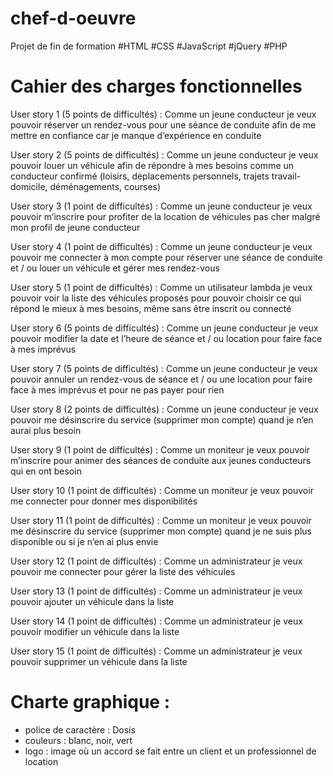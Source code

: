 # chef-d-oeuvre
Projet de fin de formation
#HTML
#CSS
#JavaScript
#jQuery
#PHP

# Cahier des charges fonctionnelles
User story 1 (5 points de difficultés) : Comme un jeune conducteur je veux pouvoir réserver un rendez-vous pour une séance de conduite afin de me mettre en confiance car je manque d’expérience en conduite

User story 2 (5 points de difficultés) : Comme un jeune conducteur je veux pouvoir louer un véhicule afin de répondre à mes besoins comme un conducteur confirmé (loisirs, déplacements personnels, trajets travail-domicile, déménagements, courses)

User story 3 (1 point de difficultés) : Comme un jeune conducteur je veux pouvoir m’inscrire pour profiter de la location de véhicules pas cher malgré mon profil de jeune conducteur

User story 4 (1 point de difficultés) : Comme un jeune conducteur je veux pouvoir me connecter à mon compte pour réserver une séance de conduite et / ou louer un véhicule et gérer mes rendez-vous

User story 5 (1 point de difficultés) : Comme un utilisateur lambda je veux pouvoir voir la liste des véhicules proposés pour pouvoir choisir ce qui répond le mieux à mes besoins, même sans être inscrit ou connecté

User story 6 (5 points de difficultés) : Comme un jeune conducteur je veux pouvoir modifier la date et l’heure de séance et / ou location pour faire face à mes imprévus

User story 7 (5 points de difficultés) : Comme un jeune conducteur je veux pouvoir annuler un rendez-vous de séance et / ou une location pour faire face à mes imprévus et pour ne pas payer pour rien

User story 8 (2 points de difficultés) : Comme un jeune conducteur je veux pouvoir me désinscrire du service (supprimer mon compte) quand je n’en aurai plus besoin

User story 9 (1 point de difficultés) : Comme un moniteur je veux pouvoir m’inscrire pour animer des séances de conduite aux jeunes conducteurs qui en ont besoin

User story 10 (1 point de difficultés) : Comme un moniteur je veux pouvoir me connecter pour donner mes disponibilités

User story 11 (1 point de difficultés) : Comme un moniteur je veux pouvoir me désinscrire du service (supprimer mon compte) quand je ne suis plus disponible ou si je n’en ai plus envie

User story 12 (1 point de difficultés) : Comme un administrateur je veux pouvoir me connecter pour gérer la liste des véhicules

User story 13 (1 point de difficultés) : Comme un administrateur je veux pouvoir ajouter un véhicule dans la liste

User story 14 (1 point de difficultés) : Comme un administrateur je veux pouvoir modifier un véhicule dans la liste

User story 15 (1 point de difficultés) : Comme un administrateur je veux pouvoir supprimer un véhicule dans la liste

# Charte graphique :
- police de caractère : Dosis
- couleurs : blanc, noir, vert
- logo : image où un accord se fait entre un client et un professionnel de location
